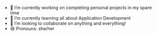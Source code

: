 - 🔭 I’m currently working on completing personal projects in my spare time
- 🌱 I’m currently learning all about Application Development
- 👯 I’m looking to collaborate on anything and everything!
- 😄 Pronouns: she/her

